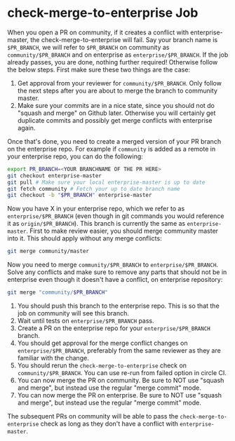 # check-merge-to-enterprise Job

When you open a PR on community, if it creates a conflict with
enterprise-master, the check-merge-to-enterprise will fail. Say your branch name
is `$PR_BRANCH`, we will refer to `$PR_BRANCH` on community as
`community/$PR_BRANCH` and on enterprise as `enterprise/$PR_BRANCH`. If the
job already passes, you are done, nothing further required! Otherwise follow the
below steps. First make sure these two things are the case:

1. Get approval from your reviewer for `community/$PR_BRANCH`. Only follow the
   next steps after you are about to merge the branch to community master.
2. Make sure your commits are in a nice state, since you should not do
   "squash and merge" on Github later. Otherwise you will certainly get
   duplicate commits and possibly get merge conflicts with enterprise again.

Once that's done, you need to create a merged version of your PR branch on the
enterprise repo. For example if `community` is added as a remote in
your enterprise repo, you can do the following:

```bash
export PR_BRANCH=<YOUR BRANCHNAME OF THE PR HERE>
git checkout enterprise-master
git pull # Make sure your local enterprise-master is up to date
git fetch community # Fetch your up to date branch name
git checkout -b "$PR_BRANCH" enterprise-master
```
Now you have X in your enterprise repo, which we refer to as
`enterprise/$PR_BRANCH` (even though in git commands you would reference it as
`origin/$PR_BRANCH`). This branch is currently the same as `enterprise-master`.
First to make review easier, you should merge community master into it. This
should apply without any merge conflicts:

```bash
git merge community/master
```
Now you need to merge `community/$PR_BRANCH` to `enterprise/$PR_BRANCH`. Solve
any conflicts and make sure to remove any parts that should not be in enterprise
even though it doesn't have a conflict, on enterprise repository:

```bash
git merge "community/$PR_BRANCH"
```

1. You should push this branch to the enterprise repo. This is so that the job
   on community will see this branch.
2. Wait until tests on `enterprise/$PR_BRANCH` pass.
3. Create a PR on the enterprise repo for your `enterprise/$PR_BRANCH` branch.
4. You should get approval for the merge conflict changes on
   `enterprise/$PR_BRANCH`, preferably from the same reviewer as they are
   familiar with the change.
5. You should rerun the `check-merge-to-enterprise` check on
   `community/$PR_BRANCH`. You can use re-run from failed option in circle CI.
6. You can now merge the PR on community. Be sure to NOT use "squash and merge",
   but instead use the regular "merge commit" mode.
7. You can now merge the PR on enterprise. Be sure to NOT use "squash and merge",
   but instead use the regular "merge commit" mode.

The subsequent PRs on community will be able to pass the
`check-merge-to-enterprise` check as long as they don't have a conflict with
`enterprise-master`.
